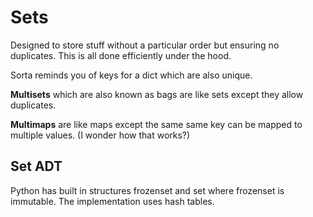 # Sets

Designed to store stuff without a particular order but ensuring no duplicates. This is all done efficiently under the hood.

Sorta reminds you of keys for a dict which are also unique.

**Multisets** which are also known as bags are like sets except they allow duplicates.

**Multimaps** are like maps except the same same key can be mapped to multiple values. (I wonder how that works?)

## Set ADT

Python has built in structures frozenset and set where frozenset is immutable. The implementation uses hash tables.